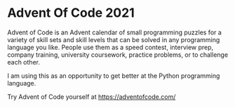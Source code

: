 # Advent Of Code 2021
Advent of Code is an Advent calendar of small programming puzzles for a variety of skill sets and skill levels that can be solved in any programming language you like. People use them as a speed contest, interview prep, company training, university coursework, practice problems, or to challenge each other.

I am using this as an opportunity to get better at the Python programming language.

Try Advent of Code yourself at https://adventofcode.com/

